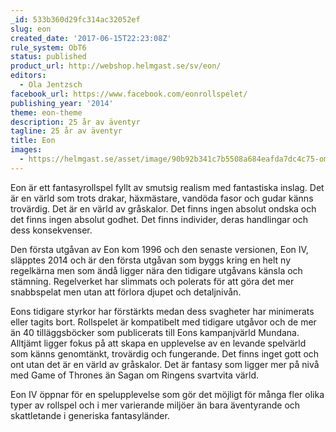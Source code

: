 ```yaml
---
_id: 533b360d29fc314ac32052ef
slug: eon
created_date: '2017-06-15T22:23:08Z'
rule_system: ObT6
status: published
product_url: http://webshop.helmgast.se/sv/eon/
editors:
  - Ola Jentzsch
facebook_url: https://www.facebook.com/eonrollspelet/
publishing_year: '2014'
theme: eon-theme
description: 25 år av äventyr
tagline: 25 år av äventyr
title: Eon
images:
  - https://helmgast.se/asset/image/90b92b341c7b5508a684eafda7dc4c75-omslag-spelledarskarm-cut.jpg
---
```

Eon är ett fantasyrollspel fyllt av smutsig realism med fantastiska inslag. Det är en värld som trots drakar, häxmästare, vandöda fasor och gudar känns trovärdig. Det är en värld av gråskalor. Det finns ingen absolut ondska och det finns ingen absolut godhet. Det finns individer, deras handlingar och dess konsekvenser.

Den första utgåvan av Eon kom 1996 och den senaste versionen, Eon IV, släpptes 2014 och är den första utgåvan som byggs kring en helt ny regelkärna men som ändå ligger nära den tidigare utgåvans känsla och stämning. Regelverket har slimmats och polerats för att göra det mer snabbspelat men utan att förlora djupet och detaljnivån.

Eons tidigare styrkor har förstärkts medan dess svagheter har minimerats eller tagits bort. Rollspelet är kompatibelt med tidigare utgåvor och de mer än 40 tilläggsböcker som publicerats till Eons kampanjvärld Mundana. Alltjämt ligger fokus på att skapa en upplevelse av en levande spelvärld som känns genomtänkt, trovärdig och fungerande. Det finns inget gott och ont utan det är en värld av gråskalor. Det är fantasy som ligger mer på nivå med Game of Thrones än Sagan om Ringens svartvita värld.

Eon IV öppnar för en spelupplevelse som gör det möjligt för många fler olika typer av rollspel och i mer varierande miljöer än bara äventyrande och skattletande i generiska fantasyländer.
